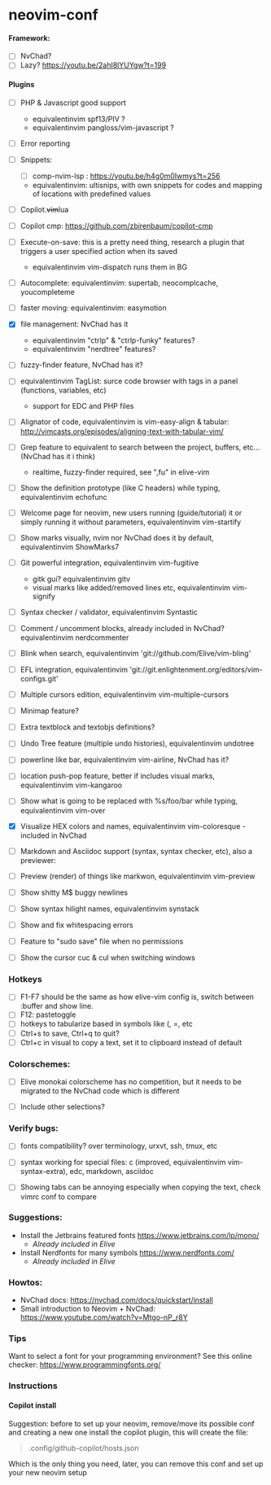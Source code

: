 # neovim-conf

#### Framework:
- [ ] NvChad?
- [ ] Lazy? https://youtu.be/2ahI8lYUYgw?t=199

#### Plugins
- [ ] PHP & Javascript good support
    * equivalentinvim spf13/PIV ?
    * equivalentinvim pangloss/vim-javascript ?
- [ ] Error reporting
- [ ] Snippets:
   - [ ] comp-nvim-lsp : https://youtu.be/h4g0m0Iwmys?t=256
   - equivalentinvim: ultisnips, with own snippets for codes and mapping of locations with predefined values
- [ ] Copilot.~~vim~~lua
- [ ] Copilot cmp: https://github.com/zbirenbaum/copilot-cmp
- [ ] Execute-on-save: this is a pretty need thing, research a plugin that triggers a user specified action when its saved
    * equivalentinvim vim-dispatch runs them in BG
- [ ] Autocomplete: equivalentinvim: supertab, neocomplcache, youcompleteme
- [ ] faster moving: equivalentinvim: easymotion
- [X] file management: NvChad has it
    * equivalentinvim "ctrlp" & "ctrlp-funky" features?
    * equivalentinvim "nerdtree" features?
- [ ] fuzzy-finder feature, NvChad has it?
- [ ] equivalentinvim TagList: surce code browser with tags in a panel (functions, variables, etc)
    * support for EDC and PHP files
- [ ] Alignator of code, equivalentinvim is vim-easy-align & tabular: http://vimcasts.org/episodes/aligning-text-with-tabular-vim/
- [ ] Grep feature to equivalent to search between the project, buffers, etc... (NvChad has it i think)
    * realtime, fuzzy-finder required, see ",fu" in elive-vim
- [ ] Show the definition prototype (like C headers) while typing, equivalentinvim echofunc
- [ ] Welcome page for neovim, new users running (guide/tutorial) it or simply running it without parameters, equivalentinvim vim-startify
- [ ] Show marks visually, nvim nor NvChad does it by default, equivalentinvim ShowMarks7
- [ ] Git powerful integration, equivalentinvim vim-fugitive
    * gitk gui? equivalentinvim gitv
    * visual marks like added/removed lines etc, equivalentinvim vim-signify
- [ ] Syntax checker / validator, equivalentinvim Syntastic
- [ ] Comment / uncomment blocks, already included in NvChad? equivalentinvim nerdcommenter
- [ ] Blink when search, equivalentinvim 'git://github.com/Elive/vim-bling'
- [ ] EFL integration, equivalentinvim 'git://git.enlightenment.org/editors/vim-configs.git'
- [ ] Multiple cursors edition, equivalentinvim vim-multiple-cursors
- [ ] Minimap feature?
- [ ] Extra textblock and textobjs definitions?
- [ ] Undo Tree feature (multiple undo histories), equivalentinvim undotree
- [ ] powerline like bar, equivalentinvim vim-airline, NvChad has it?
- [ ] location push-pop feature, better if includes visual marks, equivalentinvim vim-kangaroo
- [ ] Show what is going to be replaced with %s/foo/bar while typing, equivalentinvim vim-over
- [X] Visualize HEX colors and names, equivalentinvim vim-coloresque - included in NvChad
- [ ] Markdown and Asciidoc support (syntax, syntax checker, etc), also a previewer:
- [ ] Preview (render) of things like markwon, equivalentinvim vim-preview
- [ ] Show shitty M$ buggy newlines
- [ ] Show syntax hilight names, equivalentinvim synstack
- [ ] Show and fix whitespacing errors
- [ ] Feature to "sudo save" file when no permissions
- [ ] Show the cursor cuc & cul when switching windows


### Hotkeys
- [ ] F1-F7 should be the same as how elive-vim config is, switch between :buffer and show line.
- [ ] F12: pastetoggle
- [ ] hotkeys to tabularize based in symbols like (, =, etc
- [ ] Ctrl+s to save, Ctrl+q to quit?
- [ ] Ctrl+c in visual to copy a text, set it to clipboard instead of default

### Colorschemes:
- [ ] Elive monokai colorscheme has no competition, but it needs to be migrated to the NvChad code which is different
- [ ] Include other selections?


### Verify bugs:
- [ ] fonts compatibility? over terminology, urxvt, ssh, tmux, etc
- [ ] syntax working for special files: c (improved, equivalentinvim vim-syntax-extra), edc, markdown, asciidoc
- [ ] Showing tabs can be annoying especially when copying the text, check vimrc conf to compare


### Suggestions:

* Install the Jetbrains featured fonts https://www.jetbrains.com/lp/mono/
    * _Already included in Elive_
* Install Nerdfonts for many symbols https://www.nerdfonts.com/
    * _Already included in Elive_

### Howtos:

* NvChad docs: https://nvchad.com/docs/quickstart/install
* Small introduction to Neovim + NvChad: https://www.youtube.com/watch?v=Mtgo-nP_r8Y


### Tips

Want to select a font for your programming environment? See this online checker: https://www.programmingfonts.org/


### Instructions

#### Copilot install

Suggestion: before to set up your neovim, remove/move its possible conf and creating a new one install the copilot plugin, this will create the file:

> .config/github-copilot/hosts.json

Which is the only thing you need, later, you can remove this conf and set up your new neovim setup

